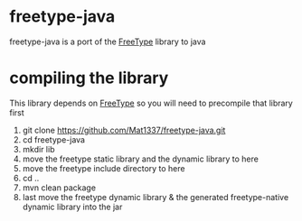# freetype-java

freetype-java is a port of the [FreeType](https://github.com/freetype/freetype) library to java


# compiling the library

This library depends on [FreeType](https://github.com/freetype/freetype) so you will need to precompile that library first

1) git clone https://github.com/Mat1337/freetype-java.git
2) cd freetype-java
3) mkdir lib
4) move the freetype static library and the dynamic library to here
5) move the freetype include directory to here
6) cd ..
7) mvn clean package
8) last move the freetype dynamic library & the generated freetype-native dynamic library into the jar
